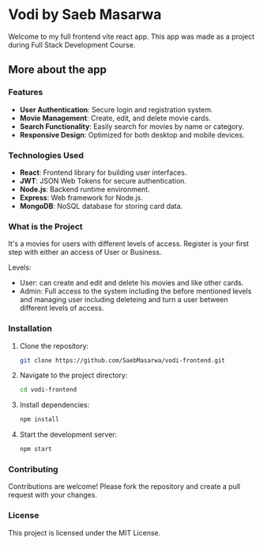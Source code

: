 # Vodi by Saeb Masarwa

Welcome to my full frontend vite react app.
This app was made as a project during Full Stack Development Course.

## More about the app

### Features

- **User Authentication**: Secure login and registration system.
- **Movie Management**: Create, edit, and delete movie cards.
- **Search Functionality**: Easily search for movies by name or category.
- **Responsive Design**: Optimized for both desktop and mobile devices.

### Technologies Used

- **React**: Frontend library for building user interfaces.
- **JWT**: JSON Web Tokens for secure authentication.
- **Node.js**: Backend runtime environment.
- **Express**: Web framework for Node.js.
- **MongoDB**: NoSQL database for storing card data.

### What is the Project

It's a movies for users with different levels of access.
Register is your first step with either an access of User or Business.

Levels:

- User: can create and edit and delete his movies and like other cards.
- Admin: Full access to the system including the before mentioned levels and managing user including deleteing and turn a user between different levels of access.

### Installation

1. Clone the repository:
   ```sh
   git clone https://github.com/SaebMasarwa/vodi-frontend.git
   ```
2. Navigate to the project directory:
   ```sh
   cd vodi-frontend
   ```
3. Install dependencies:
   ```sh
   npm install
   ```
4. Start the development server:
   ```sh
   npm start
   ```

### Contributing

Contributions are welcome! Please fork the repository and create a pull request with your changes.

### License

This project is licensed under the MIT License.
